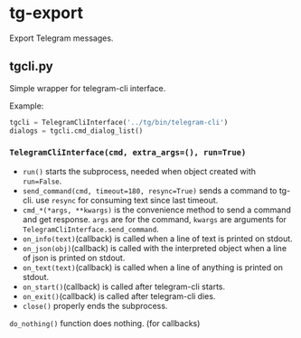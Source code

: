 # tg-export
Export Telegram messages.

## tgcli.py
Simple wrapper for telegram-cli interface.

Example:
```python
tgcli = TelegramCliInterface('../tg/bin/telegram-cli')
dialogs = tgcli.cmd_dialog_list()
```

### `TelegramCliInterface(cmd, extra_args=(), run=True)`

 * `run()` starts the subprocess, needed when object created with `run=False`.
 * `send_command(cmd, timeout=180, resync=True)` sends a command to tg-cli. use `resync` for consuming text since last timeout.
 * `cmd_*(*args, **kwargs)` is the convenience method to send a command and get response. `args` are for the command, `kwargs` are arguments for `TelegramCliInterface.send_command`.
 * `on_info(text)`(callback) is called when a line of text is printed on stdout.
 * `on_json(obj)`(callback) is called with the interpreted object when a line of json is printed on stdout.
 * `on_text(text)`(callback) is called when a line of anything is printed on stdout.
 * `on_start()`(callback) is called after telegram-cli starts.
 * `on_exit()`(callback) is called after telegram-cli dies.
 * `close()` properly ends the subprocess.

`do_nothing()` function does nothing. (for callbacks)
